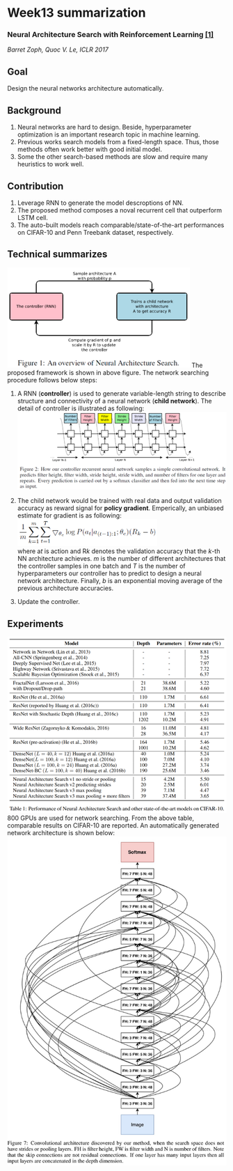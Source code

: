 # Week13 summarization
### Neural Architecture Search with Reinforcement Learning [[1]](https://arxiv.org/pdf/1611.01578.pdf)
*Barret Zoph, Quoc V. Le, ICLR 2017*

## Goal
Design the neural networks architecture automatically.

## Background
1. Neural networks are hard to design. Beside, hyperparameter optimization is an important research topic in machine learning.
2. Previous works search models from a fixed-length space. Thus, those methods often work better with good initial model.
3. Some the other search-based methods are slow and require many heuristics to work well.

## Contribution
1. Leverage RNN to generate the model descroptions of NN.
2. The proposed method composes a noval recurrent cell that outperform LSTM cell.
3. The auto-built models reach comparable/state-of-the-art performances on CIFAR-10 and Penn Treebank dataset, respectively.


## Technical summarizes
<img src="https://github.com/thtang/aMMAI2018-paper-summary/blob/master/Neural%20Architecture%20Search%20with%20Reinforcement%20Learning/images/f1.png" width=420>
The proposed framework is shown in above figure. The network searching procedure follows below steps:

1. A RNN (**controller**) is used to generate variable-length string to describe structure and connectivity of a neural network (**child network**). The detail of controller is illustrated as following: <img src="https://github.com/thtang/aMMAI2018-paper-summary/blob/master/Neural%20Architecture%20Search%20with%20Reinforcement%20Learning/images/f2.png" width=620>
2. The child network would be trained with real data and output validation accuracy as reward signal for **policy gradient**. Emperically, an unbiased estimate for gradient is as following: <br><img src="https://github.com/thtang/aMMAI2018-paper-summary/blob/master/Neural%20Architecture%20Search%20with%20Reinforcement%20Learning/images/f3.png" width=320><br>where a*t* is action and R*k* denotes the validation accuracy that the *k*-th NN architecture achieves. *m* is the number of different architectures that the controller samples in one batch and *T* is the number of hyperparameters our controller has to predict to design a neural network architecture. Finally, *b* is an exponential moving average of the previous architecture accuracies.

3. Update the controller.



## Experiments
<img src="https://github.com/thtang/aMMAI2018-paper-summary/blob/master/Neural%20Architecture%20Search%20with%20Reinforcement%20Learning/images/t1.png" width=620>
800 GPUs are used for network searching. From the above table, comparable results on CIFAR-10 are reported. An automatically generated network architecture is shown below:
<img src="https://github.com/thtang/aMMAI2018-paper-summary/blob/master/Neural%20Architecture%20Search%20with%20Reinforcement%20Learning/images/a1.jpg" width=620>
